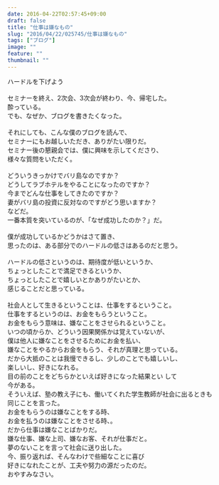 ```yaml
---
date: 2016-04-22T02:57:45+09:00
draft: false
title: "仕事は嫌なもの"
slug: "2016/04/22/025745/仕事は嫌なもの"
tags: ["ブログ"]
image: ""
feature: ""
thumbnail: ""
---
```

ハードルを下げよう<br/><br/>セミナーを終え、2次会、3次会が終わり、今、帰宅した。<br/>酔っている。<br/>でも、なぜか、ブログを書きたくなった。<br/><br/>それにしても、こんな僕のブログを読んで、<br/>セミナーにもお越しいただき、ありがたい限りだ。<br/>セミナー後の懇親会では、僕に興味を示してくださり、<br/>様々な質問をいただく。<br/><br/>どういうきっかけでバリ島なのですか？<br/>どうしてラブホテルをやることになったのですか？<br/>今までどんな仕事をしてきたのですか？<br/>妻がバリ島の投資に反対なのですがどう思いますか？<br/>などだ。<br/>一番本質を突いているのが、「なぜ成功したのか？」だ。<br/><br/>僕が成功しているかどうかはさて置き、<br/>思ったのは、ある部分でのハードルの低さはあるのだと思う。<br/><br/>ハードルの低さというのは、期待度が低いというか、<br/>ちょっとしたことで満足できるというか、<br/>ちょっとしたことで嬉しいとかありがたいとか、<br/>感じることだと思っている。<br/><br/>社会人として生きるということは、仕事をするということ。<br/>仕事をするというのは、お金をもらうということ。<br/>お金をもらう意味は、嫌なことをさせられるということ。<br/>いつの頃からか、どういう因果関係かは覚えていないが、<br/>僕は他人に嫌なことをさせるためにお金を払い、<br/>嫌なことをやるからお金をもらう、それが真理と思っている。<br/>だから大抵のことは我慢できるし、少しのことでも嬉しいし、<br/>楽しいし、好きになれる。<br/>目の前のことをどちらかといえば好きになった結果とい して<br/>今がある。<br/>そういえば、塾の教え子にも、働いてくれた学生教師が社会に出るときも<br/>同じことを言った。<br/>お金をもらうのは嫌なことをする時、<br/>お金を払うのは嫌なことをさせる時、。<br/>だから仕事は嫌なことばかりだ。<br/>嫌な仕事、嫌な上司、嫌なお客、それが仕事だと。<br/>夢のないことを言って社会に送り出した。<br/>今、振り返れば、そんなわけで些細なことに喜び<br/>好きになれたことが、工夫や努力の源だったのだ。<br/>おやすみなさい。

